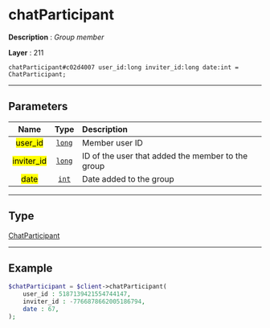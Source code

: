 # chatParticipant

**Description** : *Group member*

**Layer** : 211

```tl
chatParticipant#c02d4007 user_id:long inviter_id:long date:int = ChatParticipant;
```

---

## Parameters

| Name | Type | Description |
| :---: | :---: | :--- |
| <mark>user_id</mark> | [`long`](type/long) | Member user ID |
| <mark>inviter_id</mark> | [`long`](type/long) | ID of the user that added the member to the group |
| <mark>date</mark> | [`int`](type/int) | Date added to the group |

---

## Type

[ChatParticipant](type/ChatParticipant)

---

## Example

```php
$chatParticipant = $client->chatParticipant(
	user_id : 5187139421554744147,
	inviter_id : -7766878662005186794,
	date : 67,
);
```
